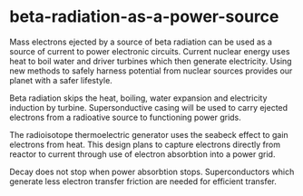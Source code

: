 # beta-radiation-as-a-power-source
Mass electrons ejected by a source of beta radiation can be used as a source of current to power electronic circuits.
Current nuclear energy uses heat to boil water and driver turbines which then generate electricity. Using new methods to safely harness potential from nuclear sources provides our planet with a safer lifestyle.

Beta radiation skips the heat, boiling, water expansion and electricity induction by turbine. Supersonductive casing will be used to carry ejected electrons from a radioative source to functioning power grids.

The radioisotope thermoelectric generator uses the seabeck effect to gain electrons from heat. This design plans to capture electrons directly from reactor to current through use of electron absorbtion into a power grid.


Decay does not stop when power absorbtion stops.
Superconductors which generate less electron transfer friction are needed for efficient transfer.

